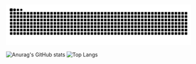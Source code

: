 <picture>
  <source media="(prefers-color-scheme: dark)" srcset="https://raw.githubusercontent.com/meeting77smile/meeting77smile/output/github-contribution-grid-snake-dark.svg">
  <source media="(prefers-color-scheme: light)" srcset="https://raw.githubusercontent.com/meeting77smile/meeting77smile/output/github-contribution-grid-snake.svg">
  <img alt="github contribution grid snake animation" src="https://raw.githubusercontent.com/meeting77smile/meeting77smile/output/github-contribution-grid-snake.svg">
</picture>

![Anurag's GitHub stats](https://github-readme-stats.vercel.app/api?username=meeting77smile&theme=gruvbox) ![Top Langs](https://github-readme-stats.vercel.app/api/top-langs/?username=meeting77smile)
